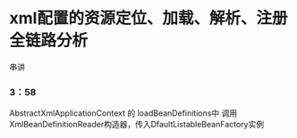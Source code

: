 # xml配置的资源定位、加载、解析、注册全链路分析
串讲
### 3：58
AbstractXmlApplicationContext 的 loadBeanDefinitions中
    调用XmlBeanDefinitionReader构造器，传入DfaultListableBeanFactory实例
    